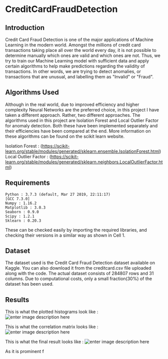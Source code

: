 # CreditCardFraudDetection

## Introduction

Credit Card Fraud Detection is one of the major applications of Machine Learning in the modern world. Amongst the millions of credit card transactions taking place all over the world every day, it is not possible to determine manually which ones are valid and which ones are not. Thus, we try to train our Machine Learning model with sufficient data and apply certain algorithms to help make predictions regarding the validity of transactions. In other words, we are trying to detect anomalies, or transactions that are unusual, and labelling them as "Invalid" or "Fraud".

## Algorithms Used

Although in the real world, due to improved efficiency and higher complexity Neural Networks are the preferred choice, in this project I have taken a different approach. Rather, two different approaches. The algorithms used in this project are Isolation Forest and Local Outlier Factor for anomaly detection. Both these have been implemented separately and their efficiencies have been compared at the end. More information on these algorithms can be found on the scikit learn website.

Isolation Forest :  (https://scikit-learn.org/stable/modules/generated/sklearn.ensemble.IsolationForest.html)
Local Outlier Factor : (https://scikit-learn.org/stable/modules/generated/sklearn.neighbors.LocalOutlierFactor.html) 

## Requirements

    Python : 3.7.3 (default, Mar 27 2019, 22:11:17)
    [GCC 7.3.0]
    Numpy : 1.16.2
    Matplotlib : 3.0.3
    Seaborn : 0.9.0
    Scipy : 1.2.1
    Sklearn : 0.20.3
    
  

These can be checked easily by importing the required libraries, and checking their versions in a similar way as shown in Cell 1. 

## Dataset

The dataset used is the Credit Card Fraud Detection dataset available on Kaggle. You can also download it from the creditcard.csv file uploaded along with the code. The actual dataset consists of 284807 rows and 31 columns. Due to computational costs, only a small fraction(30%) of the dataset has been used.

## Results

This is what the plotted histograms look like :
![enter image description here](https://lh3.googleusercontent.com/Y0XUgVkreJirakS1PEyADXYi2BjcsZogMt9IcCJtaFUIrrpqWf-5VQZzjh0a8VEL8m2o3uNHY_CfqA)

This is what the correlation matrix looks like :
![enter image description here](https://lh3.googleusercontent.com/xlZ1St9-OgueV_ua4q6Ea-ivtMyA1vEkau5MVXOH4l0ipPYLSOan3F0GQpehJTkADgbL-llk4nQQCw)

This is what the final result looks like :
![enter image description here](https://lh3.googleusercontent.com/nine8jvj9TZ7D6wfhmWR0Ccx9SqrJGlaLGRr0f6x5FlrKnSochm3I4lMXoUjzz-bLy1N4stVU1X1NA)

As it is prominent f
<!--stackedit_data:
eyJoaXN0b3J5IjpbLTIwNjA5MTk0ODgsODQxNzY2MTcyXX0=
-->